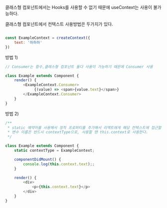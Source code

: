 클래스형 컴포넌트에서는 Hooks를 사용할 수 없기 때문에 useContext는 사용이 불가능하다.

클래스형 컴포넌트에서 컨텍스트 사용방법은 두가지가 있다.

```javascript

const ExampleContext = createContext({
    text: '하하하'
})
```

방법 1) 
```javascript
// Consumer는 함수,클래스형 컴포넌트 둘다 사용이 가능하기 때문에 Consumer 사용

class Example extends Component {
    render() {
        <ExampleContext.Consumer>
             {(value) => <span>{value.text}</span>}
        </ExampleContext.Consumer>
    }
}
```

방법 2)
```javascript
/**
 * static 예약어를 사용해서 정적 프로퍼티를 추가해서 리액트에게 해당 컨텍스트에 접근할 수 있다고 알린다.
 * 변수 이름은 반드시 contextType으로, 사용할 땐 this.context로 사용한다.
 */

class Example extends Component {
    static contextType = ExampleContext;

    componentDidMount() {
        console.log(this.context.text);;
    }

    render() {
        <div>
            <p>{this.context.text}</p>
        </div>
    }
}
```
